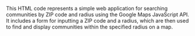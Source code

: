 This HTML code represents a simple web application for searching communities by ZIP code and radius 
using the Google Maps JavaScript API. It includes a form for inputting a ZIP code and a radius, 
which are then used to find and display communities within the specified radius on a map.

